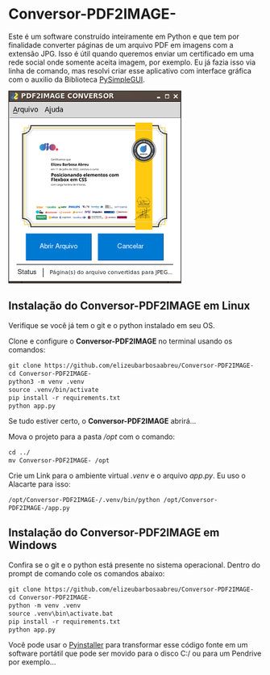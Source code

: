 # Conversor-PDF2IMAGE-

Este é um software construído inteiramente em Python e que tem por finalidade converter páginas de um arquivo PDF em imagens com a extensão JPG. Isso é útil quando queremos enviar um certificado em uma rede social onde somente aceita imagem, por exemplo. Eu já fazia isso via linha de comando, mas resolvi criar esse aplicativo com interface gráfica com o auxilio da Biblioteca [PySimpleGUI](https://pypi.org/project/PySimpleGUI/).

![Conversor-PDF2IMAGE](image.png)

## Instalação do Conversor-PDF2IMAGE em Linux

Verifique se você já tem o git e o python instalado em seu OS.

Clone e configure o **Conversor-PDF2IMAGE** no terminal usando os comandos:

~~~
git clone https://github.com/elizeubarbosaabreu/Conversor-PDF2IMAGE-
cd Conversor-PDF2IMAGE-
python3 -m venv .venv
source .venv/bin/activate
pip install -r requirements.txt
python app.py
~~~

Se tudo estiver certo, o **Conversor-PDF2IMAGE** abrirá...

Mova o projeto para a pasta */opt* com o comando:

~~~
cd ../
mv Conversor-PDF2IMAGE- /opt
~~~

Crie um Link para o ambiente virtual *.venv* e o arquivo *app.py*. Eu uso o Alacarte para isso:

~~~
/opt/Conversor-PDF2IMAGE-/.venv/bin/python /opt/Conversor-PDF2IMAGE-/app.py
~~~


## Instalação do Conversor-PDF2IMAGE em Windows

Confira se o git e o python está presente no sistema operacional.
Dentro do prompt de comando cole os comandos abaixo:

~~~
git clone https://github.com/elizeubarbosaabreu/Conversor-PDF2IMAGE-
cd Conversor-PDF2IMAGE-
python -m venv .venv
source .venv\bin\activate.bat
pip install -r requirements.txt
python app.py
~~~

Você pode usar o [Pyinstaller](https://pyinstaller.org/en/stable/) para transformar esse código fonte em um software portátil que pode ser movido para o disco C:/ ou  para um Pendrive por exemplo...